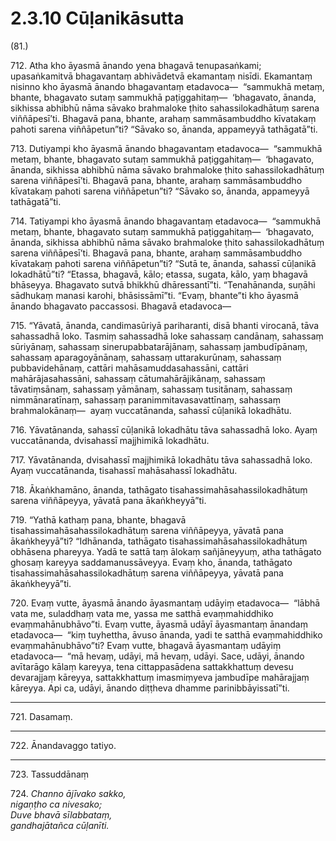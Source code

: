 

# 2.3.10 Cūḷanikāsutta




(81.)

712\. Atha kho āyasmā ānando yena bhagavā tenupasaṅkami; upasaṅkamitvā bhagavantaṃ abhivādetvā ekamantaṃ nisīdi. Ekamantaṃ nisinno kho āyasmā ānando bhagavantaṃ etadavoca—  “sammukhā metaṃ, bhante, bhagavato sutaṃ sammukhā paṭiggahitaṃ—  ‘bhagavato, ānanda, sikhissa abhibhū nāma sāvako brahmaloke ṭhito sahassilokadhātuṃ sarena viññāpesī’ti. Bhagavā pana, bhante, arahaṃ sammāsambuddho kīvatakaṃ pahoti sarena viññāpetun”ti? “Sāvako so, ānanda, appameyyā tathāgatā”ti.

713\. Dutiyampi kho āyasmā ānando bhagavantaṃ etadavoca—  “sammukhā metaṃ, bhante, bhagavato sutaṃ sammukhā paṭiggahitaṃ—  ‘bhagavato, ānanda, sikhissa abhibhū nāma sāvako brahmaloke ṭhito sahassilokadhātuṃ sarena viññāpesī’ti. Bhagavā pana, bhante, arahaṃ sammāsambuddho kīvatakaṃ pahoti sarena viññāpetun”ti? “Sāvako so, ānanda, appameyyā tathāgatā”ti.

714\. Tatiyampi kho āyasmā ānando bhagavantaṃ etadavoca—  “sammukhā metaṃ, bhante, bhagavato sutaṃ sammukhā paṭiggahitaṃ—  ‘bhagavato, ānanda, sikhissa abhibhū nāma sāvako brahmaloke ṭhito sahassilokadhātuṃ sarena viññāpesī’ti. Bhagavā pana, bhante, arahaṃ sammāsambuddho kīvatakaṃ pahoti sarena viññāpetun”ti? “Sutā te, ānanda, sahassī cūḷanikā lokadhātū”ti? “Etassa, bhagavā, kālo; etassa, sugata, kālo, yaṃ bhagavā bhāseyya. Bhagavato sutvā bhikkhū dhāressantī”ti. “Tenahānanda, suṇāhi sādhukaṃ manasi karohi, bhāsissāmī”ti. “Evaṃ, bhante”ti kho āyasmā ānando bhagavato paccassosi. Bhagavā etadavoca—

715\. “Yāvatā, ānanda, candimasūriyā pariharanti, disā bhanti virocanā, tāva sahassadhā loko. Tasmiṃ sahassadhā loke sahassaṃ candānaṃ, sahassaṃ sūriyānaṃ, sahassaṃ sinerupabbatarājānaṃ, sahassaṃ jambudīpānaṃ, sahassaṃ aparagoyānānaṃ, sahassaṃ uttarakurūnaṃ, sahassaṃ pubbavidehānaṃ, cattāri mahāsamuddasahassāni, cattāri mahārājasahassāni, sahassaṃ cātumahārājikānaṃ, sahassaṃ tāvatiṃsānaṃ, sahassaṃ yāmānaṃ, sahassaṃ tusitānaṃ, sahassaṃ nimmānaratīnaṃ, sahassaṃ paranimmitavasavattīnaṃ, sahassaṃ brahmalokānaṃ—  ayaṃ vuccatānanda, sahassī cūḷanikā lokadhātu.

716\. Yāvatānanda, sahassī cūḷanikā lokadhātu tāva sahassadhā loko. Ayaṃ vuccatānanda, dvisahassī majjhimikā lokadhātu.

717\. Yāvatānanda, dvisahassī majjhimikā lokadhātu tāva sahassadhā loko. Ayaṃ vuccatānanda, tisahassī mahāsahassī lokadhātu.

718\. Ākaṅkhamāno, ānanda, tathāgato tisahassimahāsahassilokadhātuṃ sarena viññāpeyya, yāvatā pana ākaṅkheyyā”ti.

719\. “Yathā kathaṃ pana, bhante, bhagavā tisahassimahāsahassilokadhātuṃ sarena viññāpeyya, yāvatā pana ākaṅkheyyā”ti? “Idhānanda, tathāgato tisahassimahāsahassilokadhātuṃ obhāsena phareyya. Yadā te sattā taṃ ālokaṃ sañjāneyyuṃ, atha tathāgato ghosaṃ kareyya saddamanussāveyya. Evaṃ kho, ānanda, tathāgato tisahassimahāsahassilokadhātuṃ sarena viññāpeyya, yāvatā pana ākaṅkheyyā”ti.

720\. Evaṃ vutte, āyasmā ānando āyasmantaṃ udāyiṃ etadavoca—  “lābhā vata me, suladdhaṃ vata me, yassa me satthā evaṃmahiddhiko evaṃmahānubhāvo”ti. Evaṃ vutte, āyasmā udāyī āyasmantaṃ ānandaṃ etadavoca—  “kiṃ tuyhettha, āvuso ānanda, yadi te satthā evaṃmahiddhiko evaṃmahānubhāvo”ti? Evaṃ vutte, bhagavā āyasmantaṃ udāyiṃ etadavoca—  “mā hevaṃ, udāyi, mā hevaṃ, udāyi. Sace, udāyi, ānando avītarāgo kālaṃ kareyya, tena cittappasādena sattakkhattuṃ devesu devarajjaṃ kāreyya, sattakkhattuṃ imasmiṃyeva jambudīpe mahārajjaṃ kāreyya. Api ca, udāyi, ānando diṭṭheva dhamme parinibbāyissatī”ti.

---

721\. Dasamaṃ.



---

722\. Ānandavaggo tatiyo.



---

723\. Tassuddānaṃ



724\. _Channo ājīvako sakko,_  
_nigaṇṭho ca nivesako;_  
_Duve bhavā sīlabbataṃ,_  
_gandhajātañca cūḷanīti._  




